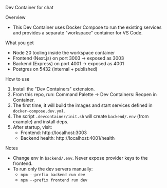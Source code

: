 Dev Container for chat

Overview
- This Dev Container uses Docker Compose to run the existing services and provides a separate "workspace" container for VS Code.

What you get
- Node 20 tooling inside the workspace container
- Frontend (Next.js) on port 3003 -> exposed as 3003
- Backend (Express) on port 4001 -> exposed as 4001
- Postgres on 5432 (internal + published)

How to use
1. Install the "Dev Containers" extension.
2. From this repo, run: Command Palette -> Dev Containers: Reopen in Container.
3. The first time, it will build the images and start services defined in `docker-compose.dev.yml`.
4. The script `.devcontainer/init.sh` will create `backend/.env` (from example) and install deps.
5. After startup, visit:
   - Frontend: http://localhost:3003
   - Backend health: http://localhost:4001/health

Notes
- Change env in `backend/.env`. Never expose provider keys to the frontend.
- To run only the dev servers manually:
  - `npm --prefix backend run dev`
  - `npm --prefix frontend run dev`
